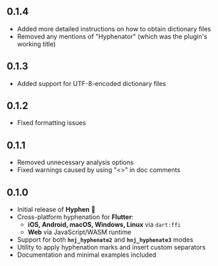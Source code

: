 ## 0.1.4
- Added more detailed instructions on how to obtain dictionary files
- Removed any mentions of "Hyphenator" (which was the plugin's working title)

## 0.1.3
- Added support for UTF-8-encoded dictionary files

## 0.1.2
- Fixed formatting issues

## 0.1.1
- Removed unnecessary analysis options
- Fixed warnings caused by using "<>" in doc comments

## 0.1.0

- Initial release of **Hyphen** 🎉
- Cross-platform hyphenation for **Flutter**:
    - **iOS, Android, macOS, Windows, Linux** via `dart:ffi`
    - **Web** via JavaScript/WASM runtime
- Support for both **`hnj_hyphenate2`** and **`hnj_hyphenate3`** modes
- Utility to apply hyphenation marks and insert custom separators
- Documentation and minimal examples included